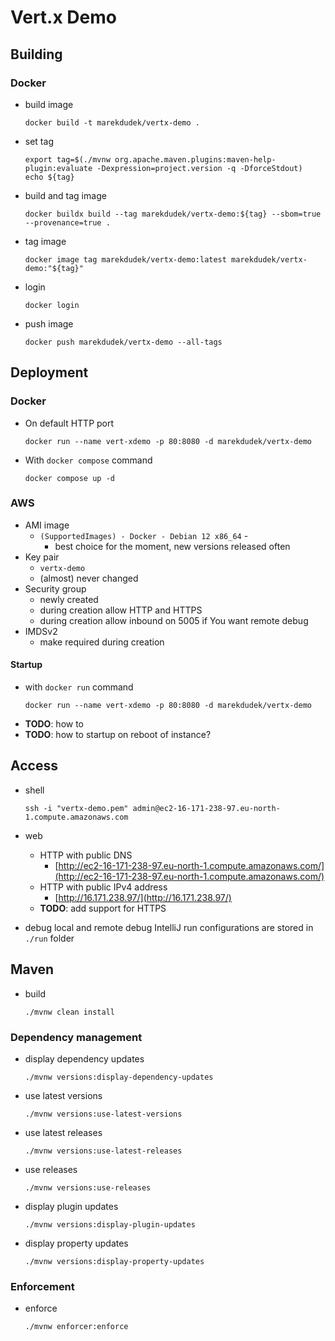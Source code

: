 # Vert.x Demo

## Building

### Docker

* build image
  ```shell
  docker build -t marekdudek/vertx-demo .
  ```
* set tag
  ```shell
  export tag=$(./mvnw org.apache.maven.plugins:maven-help-plugin:evaluate -Dexpression=project.version -q -DforceStdout)
  echo ${tag}
  ```
* build and tag image
  ```shell
  docker buildx build --tag marekdudek/vertx-demo:${tag} --sbom=true --provenance=true .
  ```
* tag image
  ```shell
  docker image tag marekdudek/vertx-demo:latest marekdudek/vertx-demo:"${tag}"
  ```
* login
  ```shell
  docker login
  ```
* push image
  ```shell
  docker push marekdudek/vertx-demo --all-tags
  ```


## Deployment

### Docker

* On default HTTP port
  ```shell
  docker run --name vert-xdemo -p 80:8080 -d marekdudek/vertx-demo
  ```
* With `docker compose` command
  ```shell
  docker compose up -d
  ```

### AWS

* AMI image
  * `(SupportedImages) - Docker - Debian 12 x86_64` -
    * best choice for the moment, new versions released often
* Key pair
  * `vertx-demo`
  * (almost) never changed
* Security group
  * newly created
  * during creation allow HTTP and HTTPS
  * during creation allow inbound on 5005 if You want remote debug
* IMDSv2
  * make required during creation

#### Startup
* with `docker run` command
  ```shell
  docker run --name vert-xdemo -p 80:8080 -d marekdudek/vertx-demo
  ```
* **TODO**: how to
* **TODO**: how to startup on reboot of instance?

## Access

* shell
  ```shell
  ssh -i "vertx-demo.pem" admin@ec2-16-171-238-97.eu-north-1.compute.amazonaws.com
  ```
* web
  * HTTP with public DNS
    * [http://ec2-16-171-238-97.eu-north-1.compute.amazonaws.com/](http://ec2-16-171-238-97.eu-north-1.compute.amazonaws.com/)
  * HTTP with public IPv4 address
    * [http://16.171.238.97/](http://16.171.238.97/)
  * **TODO**: add support for HTTPS

* debug
  local and remote debug IntelliJ run configurations are stored in `./run` folder

## Maven

* build
  ```shell
  ./mvnw clean install
  ```
### Dependency management

* display dependency updates
  ```shell
  ./mvnw versions:display-dependency-updates
  ```
* use latest versions
  ```shell
  ./mvnw versions:use-latest-versions
  ```
* use latest releases
  ```shell
  ./mvnw versions:use-latest-releases
  ```
* use releases
  ```shell
  ./mvnw versions:use-releases
  ```
* display plugin updates
  ```shell
  ./mvnw versions:display-plugin-updates
  ```
* display property updates
  ```shell
  ./mvnw versions:display-property-updates
  ```
### Enforcement
* enforce
  ```shell
  ./mvnw enforcer:enforce
  ```
